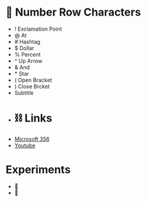 # 🔢 Number Row Characters
- ! Exclamation Point
- @ At
- \# Hashtag
- $ Dollar
- % Percent
- ^ Up Arrow
- & And
- \* Star
- ( Open Bracket
- ) Close Brcket
- Subtitle
- # ⛓️ Links
- [Microsoft 356](https://www.office.com/)
- [Youtube](https://www.youtube.com/)
# Experiments
- 🧢
- 👕
